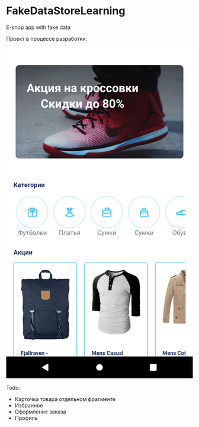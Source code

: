 # FakeDataStoreLearning
E-shop app with fake data


Проект в процессе разработки.

![alt text](/Mainscreen.png)

Todo:
- Карточка товара  отдельном фрагменте
- Избранное
- Оформление заказа
- Профиль
